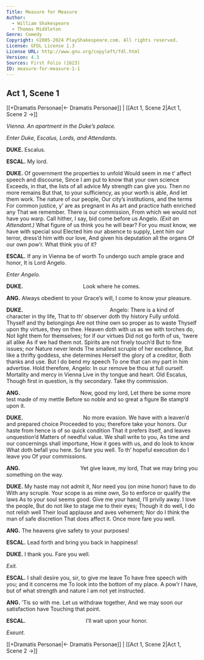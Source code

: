 ```yaml
---
Title: Measure for Measure
Author: 
  - William Shakespeare
  - Thomas Middleton
Genre: Comedy
Copyright: ©2005-2024 PlayShakespeare.com. All rights reserved.
License: GFDL License 1.3
License URL: http://www.gnu.org/copyleft/fdl.html
Version: 4.3
Sources: First Folio (1623)
ID: measure-for-measure-1-1
---
```


## Act 1, Scene 1
[[+Dramatis Personae|← Dramatis Personae]] | [[Act 1, Scene 2|Act 1, Scene 2 →]]

*Vienna. An apartment in the Duke’s palace.*

*Enter Duke, Escalus, Lords, and Attendants.*

**DUKE.**
Escalus.

**ESCAL.**
My lord.

**DUKE.**
Of government the properties to unfold
Would seem in me t’ affect speech and discourse,
Since I am put to know that your own science
Exceeds, in that, the lists of all advice
My strength can give you. Then no more remains
But that, to your sufficiency, as your worth is able,
And let them work. The nature of our people,
Our city’s institutions, and the terms
For common justice, y’ are as pregnant in
As art and practice hath enriched any
That we remember. There is our commission,
From which we would not have you warp. Call hither,
I say, bid come before us Angelo.
*(Exit an Attendant.)*
What figure of us think you he will bear?
For you must know, we have with special soul
Elected him our absence to supply,
Lent him our terror, dress’d him with our love,
And given his deputation all the organs
Of our own pow’r. What think you of it?

**ESCAL.**
If any in Vienna be of worth
To undergo such ample grace and honor,
It is Lord Angelo.

*Enter Angelo.*

**DUKE.**
           Look where he comes.

**ANG.**
Always obedient to your Grace’s will,
I come to know your pleasure.

**DUKE.**
                Angelo:
There is a kind of character in thy life,
That to th’ observer doth thy history
Fully unfold. Thyself and thy belongings
Are not thine own so proper as to waste
Thyself upon thy virtues, they on thee.
Heaven doth with us as we with torches do,
Not light them for themselves; for if our virtues
Did not go forth of us, ’twere all alike
As if we had them not. Spirits are not finely touch’d
But to fine issues; nor Nature never lends
The smallest scruple of her excellence,
But like a thrifty goddess, she determines
Herself the glory of a creditor,
Both thanks and use. But I do bend my speech
To one that can my part in him advertise.
Hold therefore, Angelo:
In our remove be thou at full ourself.
Mortality and mercy in Vienna
Live in thy tongue and heart. Old Escalus,
Though first in question, is thy secondary.
Take thy commission.

**ANG.**
           Now, good my lord,
Let there be some more test made of my mettle
Before so noble and so great a figure
Be stamp’d upon it.

**DUKE.**
           No more evasion.
We have with a leaven’d and prepared choice
Proceeded to you; therefore take your honors.
Our haste from hence is of so quick condition
That it prefers itself, and leaves unquestion’d
Matters of needful value. We shall write to you,
As time and our concernings shall importune,
How it goes with us, and do look to know
What doth befall you here. So fare you well.
To th’ hopeful execution do I leave you
Of your commissions.

**ANG.**
           Yet give leave, my lord,
That we may bring you something on the way.

**DUKE.**
My haste may not admit it,
Nor need you (on mine honor) have to do
With any scruple. Your scope is as mine own,
So to enforce or qualify the laws
As to your soul seems good. Give me your hand,
I’ll privily away. I love the people,
But do not like to stage me to their eyes;
Though it do well, I do not relish well
Their loud applause and aves vehement;
Nor do I think the man of safe discretion
That does affect it. Once more fare you well.

**ANG.**
The heavens give safety to your purposes!

**ESCAL.**
Lead forth and bring you back in happiness!

**DUKE.**
I thank you. Fare you well.

*Exit.*

**ESCAL.**
I shall desire you, sir, to give me leave
To have free speech with you; and it concerns me
To look into the bottom of my place.
A pow’r I have, but of what strength and nature
I am not yet instructed.

**ANG.**
’Tis so with me. Let us withdraw together,
And we may soon our satisfaction have
Touching that point.

**ESCAL.**
           I’ll wait upon your honor.

*Exeunt.*

[[+Dramatis Personae|← Dramatis Personae]] | [[Act 1, Scene 2|Act 1, Scene 2 →]]